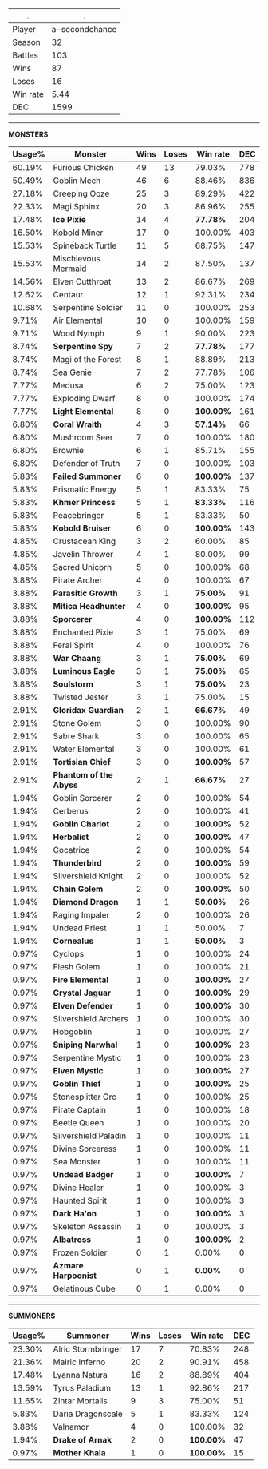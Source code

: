 .|.
|-|-
Player|a-secondchance
Season|32
Battles|103
Wins|87
Loses|16
Win rate|5.44
DEC|1599

---
**MONSTERS**

Usage%|Monster|Wins|Loses|Win rate|DEC|
-|-|-|-|-|-|
60.19%|Furious Chicken|49|13|79.03%|778|
50.49%|Goblin Mech|46|6|88.46%|836|
27.18%|Creeping Ooze|25|3|89.29%|422|
22.33%|Magi Sphinx|20|3|86.96%|255|
17.48%|**Ice Pixie**|14|4|**77.78%**|204|
16.50%|Kobold Miner|17|0|100.00%|403|
15.53%|Spineback Turtle|11|5|68.75%|147|
15.53%|Mischievous Mermaid|14|2|87.50%|137|
14.56%|Elven Cutthroat|13|2|86.67%|269|
12.62%|Centaur|12|1|92.31%|234|
10.68%|Serpentine Soldier|11|0|100.00%|253|
9.71%|Air Elemental|10|0|100.00%|159|
9.71%|Wood Nymph|9|1|90.00%|223|
8.74%|**Serpentine Spy**|7|2|**77.78%**|177|
8.74%|Magi of the Forest|8|1|88.89%|213|
8.74%|Sea Genie|7|2|77.78%|106|
7.77%|Medusa|6|2|75.00%|123|
7.77%|Exploding Dwarf|8|0|100.00%|174|
7.77%|**Light Elemental**|8|0|**100.00%**|161|
6.80%|**Coral Wraith**|4|3|**57.14%**|66|
6.80%|Mushroom Seer|7|0|100.00%|180|
6.80%|Brownie|6|1|85.71%|155|
6.80%|Defender of Truth|7|0|100.00%|103|
5.83%|**Failed Summoner**|6|0|**100.00%**|137|
5.83%|Prismatic Energy|5|1|83.33%|75|
5.83%|**Khmer Princess**|5|1|**83.33%**|116|
5.83%|Peacebringer|5|1|83.33%|50|
5.83%|**Kobold Bruiser**|6|0|**100.00%**|143|
4.85%|Crustacean King|3|2|60.00%|85|
4.85%|Javelin Thrower|4|1|80.00%|99|
4.85%|Sacred Unicorn|5|0|100.00%|68|
3.88%|Pirate Archer|4|0|100.00%|67|
3.88%|**Parasitic Growth**|3|1|**75.00%**|91|
3.88%|**Mitica Headhunter**|4|0|**100.00%**|95|
3.88%|**Sporcerer**|4|0|**100.00%**|112|
3.88%|Enchanted Pixie|3|1|75.00%|69|
3.88%|Feral Spirit|4|0|100.00%|76|
3.88%|**War Chaang**|3|1|**75.00%**|69|
3.88%|**Luminous Eagle**|3|1|**75.00%**|65|
3.88%|**Soulstorm**|3|1|**75.00%**|23|
3.88%|Twisted Jester|3|1|75.00%|15|
2.91%|**Gloridax Guardian**|2|1|**66.67%**|49|
2.91%|Stone Golem|3|0|100.00%|90|
2.91%|Sabre Shark|3|0|100.00%|65|
2.91%|Water Elemental|3|0|100.00%|61|
2.91%|**Tortisian Chief**|3|0|**100.00%**|57|
2.91%|**Phantom of the Abyss**|2|1|**66.67%**|27|
1.94%|Goblin Sorcerer|2|0|100.00%|54|
1.94%|Cerberus|2|0|100.00%|41|
1.94%|**Goblin Chariot**|2|0|**100.00%**|52|
1.94%|**Herbalist**|2|0|**100.00%**|47|
1.94%|Cocatrice|2|0|100.00%|54|
1.94%|**Thunderbird**|2|0|**100.00%**|59|
1.94%|Silvershield Knight|2|0|100.00%|52|
1.94%|**Chain Golem**|2|0|**100.00%**|50|
1.94%|**Diamond Dragon**|1|1|**50.00%**|26|
1.94%|Raging Impaler|2|0|100.00%|26|
1.94%|Undead Priest|1|1|50.00%|7|
1.94%|**Cornealus**|1|1|**50.00%**|3|
0.97%|Cyclops|1|0|100.00%|24|
0.97%|Flesh Golem|1|0|100.00%|21|
0.97%|**Fire Elemental**|1|0|**100.00%**|27|
0.97%|**Crystal Jaguar**|1|0|**100.00%**|29|
0.97%|**Elven Defender**|1|0|**100.00%**|30|
0.97%|Silvershield Archers|1|0|100.00%|30|
0.97%|Hobgoblin|1|0|100.00%|27|
0.97%|**Sniping Narwhal**|1|0|**100.00%**|23|
0.97%|Serpentine Mystic|1|0|100.00%|23|
0.97%|**Elven Mystic**|1|0|**100.00%**|27|
0.97%|**Goblin Thief**|1|0|**100.00%**|25|
0.97%|Stonesplitter Orc|1|0|100.00%|25|
0.97%|Pirate Captain|1|0|100.00%|18|
0.97%|Beetle Queen|1|0|100.00%|20|
0.97%|Silvershield Paladin|1|0|100.00%|11|
0.97%|Divine Sorceress|1|0|100.00%|11|
0.97%|Sea Monster|1|0|100.00%|11|
0.97%|**Undead Badger**|1|0|**100.00%**|7|
0.97%|Divine Healer|1|0|100.00%|3|
0.97%|Haunted Spirit|1|0|100.00%|3|
0.97%|**Dark Ha'on**|1|0|**100.00%**|3|
0.97%|Skeleton Assassin|1|0|100.00%|3|
0.97%|**Albatross**|1|0|**100.00%**|2|
0.97%|Frozen Soldier|0|1|0.00%|0|
0.97%|**Azmare Harpoonist**|0|1|**0.00%**|0|
0.97%|Gelatinous Cube|0|1|0.00%|0|

---
**SUMMONERS**

Usage%|Summoner|Wins|Loses|Win rate|DEC|
-|-|-|-|-|-|
23.30%|Alric Stormbringer|17|7|70.83%|248|
21.36%|Malric Inferno|20|2|90.91%|458|
17.48%|Lyanna Natura|16|2|88.89%|404|
13.59%|Tyrus Paladium|13|1|92.86%|217|
11.65%|Zintar Mortalis|9|3|75.00%|51|
5.83%|Daria Dragonscale|5|1|83.33%|124|
3.88%|Valnamor|4|0|100.00%|32|
1.94%|**Drake of Arnak**|2|0|**100.00%**|47|
0.97%|**Mother Khala**|1|0|**100.00%**|15|
